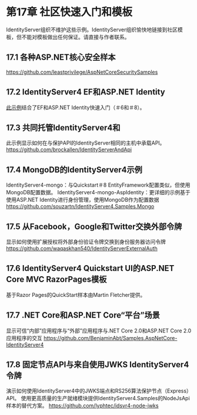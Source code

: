 # 第17章 社区快速入门和模板
IdentityServer组织不维护这些示例。IdentityServer组织愉快地链接到社区模板，但不能对模板做出任何保证。请直接与作者联系。   

## 17.1 各种ASP.NET核心安全样本
<https://github.com/leastprivilege/AspNetCoreSecuritySamples>

## 17.2 IdentityServer4 EF和ASP.NET Identity
[此示例](https://github.com/IdentityServer/IdentityServer4.Samples/tree/master/Quickstarts/Combined_AspId_and_EFStorage)结合了EF和ASP.NET Identity快速入门（＃6和＃8）。   

## 17.3 共同托管IdentityServer4和
此示例显示如何在与保护API的IdentityServer相同的主机中承载API。  
<https://github.com/brockallen/IdentityServerAndApi>   

## 17.4 MongoDB的IdentityServer4示例   
IdentityServer4-mongo：与Quickstart＃8 EntityFramework配置类似，但使用MongoDB配置数据。
IdentityServer4-mongo-AspIdentity：更详细的示例基于使用ASP.NET Identity进行身份管理，使用MongoDB作为配置数据
<https://github.com/souzartn/IdentityServer4.Samples.Mongo>   

## 17.5 从Facebook，Google和Twitter交换外部令牌
显示如何使用扩展授权将外部身份验证令牌交换到身份服务器访问令牌
<https://github.com/waqaskhan540/IdentityServerExternalAuth>

## 17.6 IdentityServer4 Quickstart UI的ASP.NET Core MVC RazorPages模板
基于Razor Pages的QuickStart样本由Martin Fletcher提供。

## 17.7 .NET Core和ASP.NET Core“平台”场景
显示可信“内部”应用程序与“外部”应用程序与.NET Core 2.0和ASP.NET Core 2.0应用程序的交互
<https://github.com/BenjaminAbt/Samples.AspNetCore-IdentityServer4>

## 17.8 固定节点API与来自使用JWKS IdentityServer4令牌
演示如何使用IdentityServer4中的JWKS端点和RS256算法保护节点（Express）API。
使用更高质量的生产就绪模块提供IdentityServer4.Samples的NodeJsApi样本的替代方案。
<https://github.com/lyphtec/idsvr4-node-jwks>